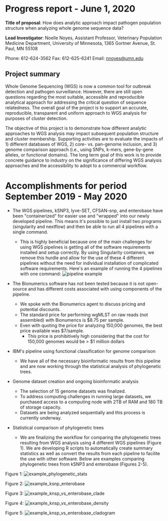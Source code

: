 # Progress report - June 1, 2020

**Title of proposal**: How does analytic approach impact pathogen population structure when analyzing whole genome sequence data?

**Lead Investigator**:
Noelle Noyes, Assistant Professor, Veterinary Population Medicine Department, University of
Minnesota, 1365 Gortner Avenue, St. Paul, MN 55108

Phone: 612-624-3562
Fax: 612-625-6241 Email: nnoyes@umn.edu

## Project summary
Whole Genome Sequencing (WGS) is now a common tool for outbreak detection and pathogen surveillance. However, there are still open questions regarding the most suitable, accessible and reproducible analytical approach for addressing the critical question of sequence relatedness. The overall goal of the project is to support an accurate, reproducible, transparent and uniform approach to WGS analysis for purposes of cluster detection. 

The objective of this project is to demonstrate how different analytic approaches to WGS analysis may impact subsequent population structure and cluster membership. Supporting activities are to evaluate the impacts of 1) different databases of WGS, 2) core- vs. pan-genome inclusion, and 3) genome comparison approach (i.e., using SNPs, k-mers, gene-by-gene alleles, or functional domains). The long term goal of this work is to provide concrete guidance to industry on the significance of differing WGS analysis approaches and the accessibility to adopt to a commercial workflow.

# Accomplishments for period September 2019 - May 2020

* The WGS pipelines, kSNP3, lyve-SET, CFSAN-snp, and enterobase have been "containerized" for easier use and "wrapped" into our newly developed pipeline. This means it's possible to just install two programs (singularity and nextflow) and then be able to run all 4 pipelines with a single command.
  * This is highly beneficial because one of the main challenges for using WGS pipelines is getting all of the software requirements installed and setup correctly. By using Singularity containers, we remove this hurdle and allow for the use of these 4 different pipelines without the need for individual installation of complicated software requirements. Here's an example of running the 4 pipelines with one command:
![pipeline example](https://github.com/TheNoyesLab/WGS_SNP_pipelines/blob/master/docs/Misc_files/run_WGS_pipeline_image.png)
  
* The Bionumerics software has not been tested because it is not open-source and has different costs associated with using components of the pipeline.
  * We spoke with the Bionumerics agent to discuss pricing and potential discounts.
  * The standard price for performing wgMLST on raw reads (not assembled) with Bionumerics is $8.75 per sample.
  * Even with quoting the price for analyzing 150,000 genomes, the best price available was $7/sample.
    * This price is prohibitively high considering that the cost for 150,000 genomes would be > $1 million dollars
* IBM's pipeline using functional classification for genome comparison
  * We have all of the necessary bioinformatic results from this pipeline and are now working through the statistical analysis of phylogenetic trees. 
* Genome dataset creation and ongoing bioinformatic analysis
  * The selection of 15 genome datasets was finalized.
  * To address computing challenges in running large datasets, we purchased access to a computing node with 2TB of RAM and 180 TB of storage capacity.
  * Datasets are being analyzed sequentially and this process is currently underway.
* Statistical comparison of phylogenetic trees
  * We are finalizing the workflow for comparing the phylogenetic trees resulting from WGS analysis using 4 different WGS pipelines (Figure 1). We are developing R scripts to automatically create summary statistics as well as convert the results from each pipeline to facilite the use with other software. Below are examples comparing phylogenetic trees from kSNP3 and enterobase (Figures 2-5).

Figure 1:
![example_phylogenetic_stats](https://github.com/TheNoyesLab/WGS_SNP_pipelines/blob/master/docs/Misc_files/example_phylogenetic_comparisons.png)

Figure 2:
![example_ksnp_enterobase](https://github.com/TheNoyesLab/WGS_SNP_pipelines/blob/master/docs/Misc_files/example_ksnp_vs_enterobase.png)

Figure 3:
![example_knsp_vs_enterobase_clade](https://github.com/TheNoyesLab/WGS_SNP_pipelines/blob/master/docs/Misc_files/example_knsp_vs_enterobase_clade.png)

Figure 4:
![example_knsp_vs_enterobase_density](https://github.com/TheNoyesLab/WGS_SNP_pipelines/blob/master/docs/Misc_files/example_knsp_enterobase_density_tree.png)

Figure 5:
![example_knsp_vs_enterobase_cladogram](https://github.com/TheNoyesLab/WGS_SNP_pipelines/blob/master/docs/Misc_files/example_knsp_enterobase_cladogram.png)


